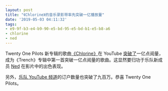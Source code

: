 ```yaml
---
layout: post
title: "《Chlorine》的音乐录影带率先突破一亿播放量"
date: '2019-05-03 04:11:32'
tags:
- e9-9f-b3-e4-b9-90-e5-bd-95-e5-bd-b1-e5-b8-a6
- chlorine
- ned
---
```


Twenty One Pilots 新专辑的歌曲[《Chlorine》](https://www.youtube.com/watch?v=eJnQBXmZ7Ek)在 YouTube [突破了](https://twitter.com/banditourlive/status/1124040442012753920)一亿点阅量，成为《Trench》专辑中第一首突破一亿点阅量的歌曲。这显然要归功于乐队新成员 [Ned](https://vk.com/video-131346257_456239110) 在影片中的出色表现。

另外，[乐队 YouTube 频道](https://www.youtube.com/channel/UCBQZwaNPFfJ1gZ1fLZpAEGw)的订户数量也突破了九百万。恭喜 Twenty One Pilots。

